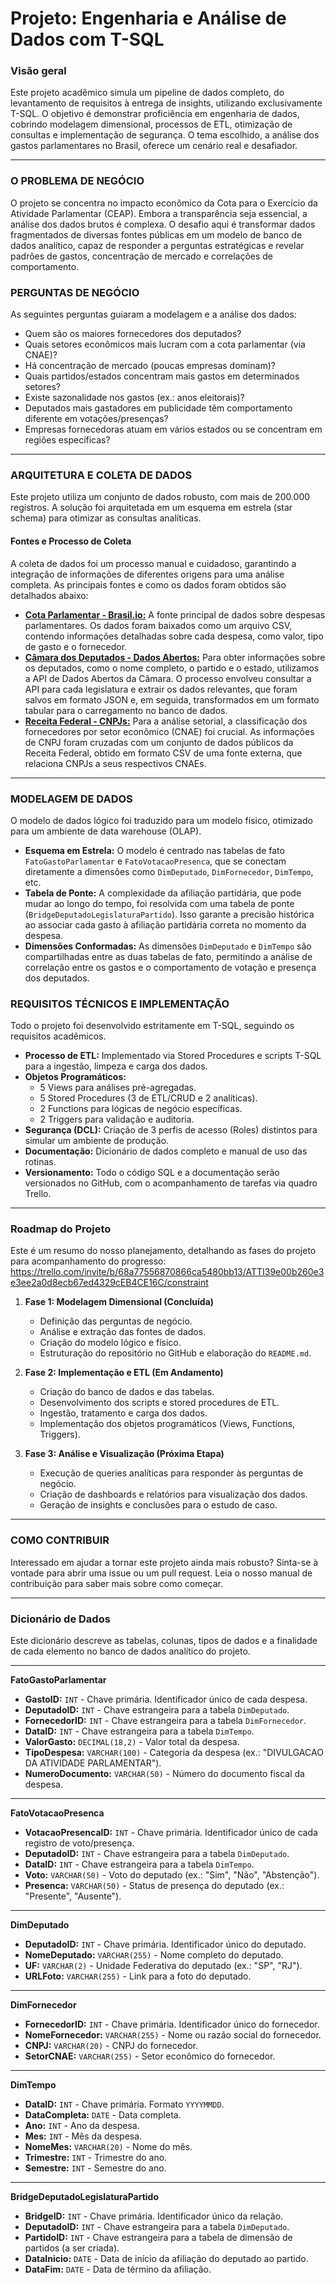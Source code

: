 # Projeto: Engenharia e Análise de Dados com T-SQL

### Visão geral
Este projeto acadêmico simula um pipeline de dados completo, do levantamento de requisitos à entrega de insights, utilizando exclusivamente T-SQL. O objetivo é demonstrar proficiência em engenharia de dados, cobrindo modelagem dimensional, processos de ETL, otimização de consultas e implementação de segurança. O tema escolhido, a análise dos gastos parlamentares no Brasil, oferece um cenário real e desafiador.

---

### O PROBLEMA DE NEGÓCIO
O projeto se concentra no impacto econômico da Cota para o Exercício da Atividade Parlamentar (CEAP). Embora a transparência seja essencial, a análise dos dados brutos é complexa. O desafio aqui é transformar dados fragmentados de diversas fontes públicas em um modelo de banco de dados analítico, capaz de responder a perguntas estratégicas e revelar padrões de gastos, concentração de mercado e correlações de comportamento.

### PERGUNTAS DE NEGÓCIO
As seguintes perguntas guiaram a modelagem e a análise dos dados:
- Quem são os maiores fornecedores dos deputados?
- Quais setores econômicos mais lucram com a cota parlamentar (via CNAE)?
- Há concentração de mercado (poucas empresas dominam)?
- Quais partidos/estados concentram mais gastos em determinados setores?
- Existe sazonalidade nos gastos (ex.: anos eleitorais)?
- Deputados mais gastadores em publicidade têm comportamento diferente em votações/presenças?
- Empresas fornecedoras atuam em vários estados ou se concentram em regiões específicas?

---

### ARQUITETURA E COLETA DE DADOS
Este projeto utiliza um conjunto de dados robusto, com mais de 200.000 registros. A solução foi arquitetada em um esquema em estrela (star schema) para otimizar as consultas analíticas.

#### Fontes e Processo de Coleta
A coleta de dados foi um processo manual e cuidadoso, garantindo a integração de informações de diferentes origens para uma análise completa. As principais fontes e como os dados foram obtidos são detalhados abaixo:
- [**Cota Parlamentar - Brasil.io:**](https://brasil.io/dataset/gastos-deputados/cota-parlamentar/) A fonte principal de dados sobre despesas parlamentares. Os dados foram baixados como um arquivo CSV, contendo informações detalhadas sobre cada despesa, como valor, tipo de gasto e o fornecedor.
- [**Câmara dos Deputados - Dados Abertos:**](https://dadosabertos.camara.leg.br/api/v2/) Para obter informações sobre os deputados, como o nome completo, o partido e o estado, utilizamos a API de Dados Abertos da Câmara. O processo envolveu consultar a API para cada legislatura e extrair os dados relevantes, que foram salvos em formato JSON e, em seguida, transformados em um formato tabular para o carregamento no banco de dados.
- [**Receita Federal - CNPJs:**](https://dados.gov.br/dados/conjuntos-dados/cadastro-nacional-da-pessoa-juridica---cnpj) Para a análise setorial, a classificação dos fornecedores por setor econômico (CNAE) foi crucial. As informações de CNPJ foram cruzadas com um conjunto de dados públicos da Receita Federal, obtido em formato CSV de uma fonte externa, que relaciona CNPJs a seus respectivos CNAEs.

---

### MODELAGEM DE DADOS
O modelo de dados lógico foi traduzido para um modelo físico, otimizado para um ambiente de data warehouse (OLAP).
- **Esquema em Estrela:** O modelo é centrado nas tabelas de fato `FatoGastoParlamentar` e `FatoVotacaoPresenca`, que se conectam diretamente a dimensões como `DimDeputado`, `DimFornecedor`, `DimTempo`, etc.
- **Tabela de Ponte:** A complexidade da afiliação partidária, que pode mudar ao longo do tempo, foi resolvida com uma tabela de ponte (`BridgeDeputadoLegislaturaPartido`). Isso garante a precisão histórica ao associar cada gasto à afiliação partidária correta no momento da despesa.
- **Dimensões Conformadas:** As dimensões `DimDeputado` e `DimTempo` são compartilhadas entre as duas tabelas de fato, permitindo a análise de correlação entre os gastos e o comportamento de votação e presença dos deputados.

### REQUISITOS TÉCNICOS E IMPLEMENTAÇÃO
Todo o projeto foi desenvolvido estritamente em T-SQL, seguindo os requisitos acadêmicos.
- **Processo de ETL:** Implementado via Stored Procedures e scripts T-SQL para a ingestão, limpeza e carga dos dados.
- **Objetos Programáticos:**
  - 5 Views para análises pré-agregadas.
  - 5 Stored Procedures (3 de ETL/CRUD e 2 analíticas).
  - 2 Functions para lógicas de negócio específicas.
  - 2 Triggers para validação e auditoria.
- **Segurança (DCL):** Criação de 3 perfis de acesso (Roles) distintos para simular um ambiente de produção.
- **Documentação:** Dicionário de dados completo e manual de uso das rotinas.
- **Versionamento:** Todo o código SQL e a documentação serão versionados no GitHub, com o acompanhamento de tarefas via quadro Trello.

---

### Roadmap do Projeto
Este é um resumo do nosso planejamento, detalhando as fases do projeto para acompanhamento do progresso:
https://trello.com/invite/b/68a77556870866ca5480bb13/ATTI39e00b260e3e3ee2a0d8ecb67ed4329cEB4CE16C/constraint 

1.  **Fase 1: Modelagem Dimensional (Concluída)**
    - Definição das perguntas de negócio.
    - Análise e extração das fontes de dados.
    - Criação do modelo lógico e físico.
    - Estruturação do repositório no GitHub e elaboração do `README.md`.

2.  **Fase 2: Implementação e ETL (Em Andamento)**
    - Criação do banco de dados e das tabelas.
    - Desenvolvimento dos scripts e stored procedures de ETL.
    - Ingestão, tratamento e carga dos dados.
    - Implementação dos objetos programáticos (Views, Functions, Triggers).

3.  **Fase 3: Análise e Visualização (Próxima Etapa)**
    - Execução de queries analíticas para responder às perguntas de negócio.
    - Criação de dashboards e relatórios para visualização dos dados.
    - Geração de insights e conclusões para o estudo de caso.

---

### COMO CONTRIBUIR
Interessado em ajudar a tornar este projeto ainda mais robusto? Sinta-se à vontade para abrir uma issue ou um pull request. Leia o nosso manual de contribuição para saber mais sobre como começar.

---

### **Dicionário de Dados**

Este dicionário descreve as tabelas, colunas, tipos de dados e a finalidade de cada elemento no banco de dados analítico do projeto.

---

**FatoGastoParlamentar**
- **GastoID:** `INT` - Chave primária. Identificador único de cada despesa.
- **DeputadoID:** `INT` - Chave estrangeira para a tabela `DimDeputado`.
- **FornecedorID:** `INT` - Chave estrangeira para a tabela `DimFornecedor`.
- **DataID:** `INT` - Chave estrangeira para a tabela `DimTempo`.
- **ValorGasto:** `DECIMAL(18,2)` - Valor total da despesa.
- **TipoDespesa:** `VARCHAR(100)` - Categoria da despesa (ex.: "DIVULGACAO DA ATIVIDADE PARLAMENTAR").
- **NumeroDocumento:** `VARCHAR(50)` - Número do documento fiscal da despesa.

---

**FatoVotacaoPresenca**
- **VotacaoPresencaID:** `INT` - Chave primária. Identificador único de cada registro de voto/presença.
- **DeputadoID:** `INT` - Chave estrangeira para a tabela `DimDeputado`.
- **DataID:** `INT` - Chave estrangeira para a tabela `DimTempo`.
- **Voto:** `VARCHAR(50)` - Voto do deputado (ex.: "Sim", "Não", "Abstenção").
- **Presenca:** `VARCHAR(50)` - Status de presença do deputado (ex.: "Presente", "Ausente").

---

**DimDeputado**
- **DeputadoID:** `INT` - Chave primária. Identificador único do deputado.
- **NomeDeputado:** `VARCHAR(255)` - Nome completo do deputado.
- **UF:** `VARCHAR(2)` - Unidade Federativa do deputado (ex.: "SP", "RJ").
- **URLFoto:** `VARCHAR(255)` - Link para a foto do deputado.

---

**DimFornecedor**
- **FornecedorID:** `INT` - Chave primária. Identificador único do fornecedor.
- **NomeFornecedor:** `VARCHAR(255)` - Nome ou razão social do fornecedor.
- **CNPJ:** `VARCHAR(20)` - CNPJ do fornecedor.
- **SetorCNAE:** `VARCHAR(255)` - Setor econômico do fornecedor.

---

**DimTempo**
- **DataID:** `INT` - Chave primária. Formato `YYYYMMDD`.
- **DataCompleta:** `DATE` - Data completa.
- **Ano:** `INT` - Ano da despesa.
- **Mes:** `INT` - Mês da despesa.
- **NomeMes:** `VARCHAR(20)` - Nome do mês.
- **Trimestre:** `INT` - Trimestre do ano.
- **Semestre:** `INT` - Semestre do ano.

---

**BridgeDeputadoLegislaturaPartido**
- **BridgeID:** `INT` - Chave primária. Identificador único da relação.
- **DeputadoID:** `INT` - Chave estrangeira para a tabela `DimDeputado`.
- **PartidoID:** `INT` - Chave estrangeira para a tabela de dimensão de partidos (a ser criada).
- **DataInicio:** `DATE` - Data de início da afiliação do deputado ao partido.
- **DataFim:** `DATE` - Data de término da afiliação.

